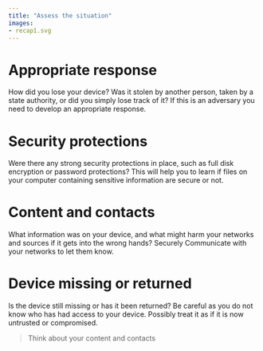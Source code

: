 ```yaml
---
title: "Assess the situation"
images:
- recap1.svg
---
```


# Appropriate response
How did you lose your device? Was it stolen by another person, taken by a state authority, or did you simply lose track of it? If this is an adversary you need to develop an appropriate response.
<br>
# Security protections
Were there any strong security protections in place, such as full disk encryption or password protections? This will help you to learn if files on your computer containing sensitive information are secure or not.
<br>
# Content and contacts
What information  was on your device, and what might harm your networks and  sources if it gets into the wrong hands? Securely Communicate with your networks to let them know.
<br>
# Device missing or returned
Is the device still missing or has it been returned? Be careful as you do not know who has had access to your device. Possibly treat it as if it is now untrusted or compromised.
<br>
> Think about your content and contacts
